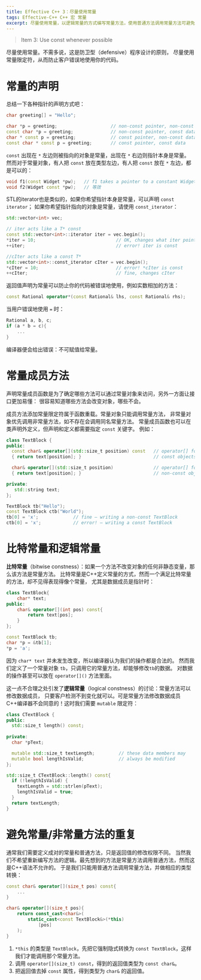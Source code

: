 ```yaml
---
title: Effective C++ 3：尽量使用常量
tags: Effective-C++ C++ 宏 常量
excerpt: 尽量使用常量，以逻辑常量的方式编写常量方法，使用普通方法调用常量方法可避免代码重复。
---
```


> Item 3: Use const whenever possible

尽量使用常量。不需多说，这是防卫型（defensive）程序设计的原则，
尽量使用常量限定符，从而防止客户错误地使用你的代码。

# 常量的声明

总结一下各种指针的声明方式吧：

```cpp
char greeting[] = "Hello";

char *p = greeting;                    // non-const pointer, non-const data
const char *p = greeting;              // non-const pointer, const data
char * const p = greeting;             // const pointer, non-const data
const char * const p = greeting;       // const pointer, const data 
```

`const` 出现在 `*` 左边则被指向的对象是常量，出现在 `*` 右边则指针本身是常量。
然而对于常量对象，有人把 `const` 放在类型左边，有人把 `const` 放在 `*` 左边，都是可以的：

```cpp
void f1(const Widget *pw);   // f1 takes a pointer to a constant Widget object
void f2(Widget const *pw);   // 等效
```

STL的iterator也是类似的，如果你希望指针本身是常量，可以声明 `const iterator`；
如果你希望指针指向的对象是常量，请使用 `const_iterator`：

```cpp
std::vector<int> vec;

// iter acts like a T* const
const std::vector<int>::iterator iter = vec.begin();
*iter = 10;                              // OK, changes what iter points to
++iter;                                  // error! iter is const

//cIter acts like a const T*
std::vector<int>::const_iterator cIter = vec.begin();
*cIter = 10;                             // error! *cIter is const
++cIter;                                 // fine, changes cIter
```

返回值声明为常量可以防止你的代码被错误地使用，例如实数相加的方法：

```cpp
const Rational operator*(const Rational& lhs, const Rational& rhs);
```

当用户错误地使用 `=` 时：

```cpp
Rational a, b, c;
if (a * b = c){
    ...
}
```

编译器便会给出错误：不可赋值给常量。

<!--more-->

# 常量成员方法

声明常量成员函数是为了确定哪些方法可以通过常量对象来访问，另外一方面让接口更加易懂：
很容易知道哪些方法会改变对象，哪些不会。

成员方法添加常量限定符属于函数重载。常量对象只能调用常量方法，
非常量对象优先调用非常量方法，如不存在会调用同名常量方法。
常量成员函数也可以在类声明外定义，但声明和定义都需要指定 `const` 关键字。
例如：

```cpp
class TextBlock {
public:
  const char& operator[](std::size_t position) const   // operator[] for
  { return text[position]; }                           // const objects

  char& operator[](std::size_t position)               // operator[] for
  { return text[position]; }                           // non-const objects

private:
   std::string text;
};

TextBlock tb("Hello");
const TextBlock ctb("World");
tb[0] = 'x';             // fine — writing a non-const TextBlock
ctb[0] = 'x';            // error! — writing a const TextBlock
```

# 比特常量和逻辑常量

**比特常量**（bitwise constness）：如果一个方法不改变对象的任何非静态变量，那么该方法是常量方法。
比特常量是C++定义常量的方式，然而一个满足比特常量的方法，却不见得表现得像个常量，
尤其是数据成员是指针时：

```cpp
class TextBlock{
    char* text;
public:
    char& operator[](int pos) const{
        return text[pos];
    }
};

const TextBlock tb;
char *p = &tb[1];
*p = 'a';
```

因为 `char* text` 并未发生改变，所以编译器认为我们的操作都是合法的。
然而我们定义了一个常量对象 `tb`，只调用它的常量方法，却能够修改`tb`的数据。
对数据的操作甚至可以放在 `operator[]()` 方法里面。

这一点不合理之处引发了**逻辑常量**（logical constness）的讨论：常量方法可以修改数据成员，
只要客户检测不到变化就可以。可是常量方法修改数据成员C++编译器不会同意的！这时我们需要 `mutable` 限定符：

```cpp
class CTextBlock {
public:
  std::size_t length() const;
  
private:
  char *pText;

  mutable std::size_t textLength;         // these data members may
  mutable bool lengthIsValid;             // always be modified
};                                     

std::size_t CTextBlock::length() const{
  if (!lengthIsValid) {
    textLength = std::strlen(pText);
    lengthIsValid = true;          
  }
  return textLength;
}
```

# 避免常量/非常量方法的重复

通常我们需要定义成对的常量和普通方法，只是返回值的修改权限不同。
当然我们不希望重新编写方法的逻辑。最先想到的方法是常量方法调用普通方法，然而这是C++语法不允许的。
于是我们只能用普通方法调用常量方法，并做相应的类型转换：

```cpp
const char& operator[](size_t pos) const{
    ...
}

char& operator[](size_t pos){
    return const_cast<char&>(
        static_cast<const TextBlock&>(*this)
            [pos]   
    );
}
```

1. `*this` 的类型是 `TextBlock`，先把它强制隐式转换为 `const TextBlock`，这样我们才能调用那个常量方法。
2. 调用 `operator[](size_t) const`，得到的返回值类型为 `const char&`。
3. 把返回值去掉 `const` 属性，得到类型为 `char&` 的返回值。
